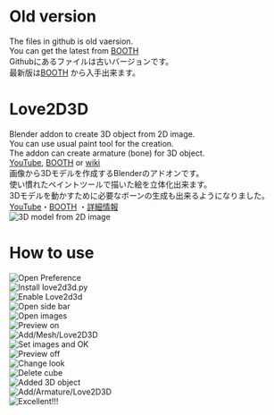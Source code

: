 # Old version
The files in github is old vaersion.  
You can get the latest from [BOOTH](https://fujisunflower.booth.pm/items/1333674)  
Githubにあるファイルは古いバージョンです。  
最新版は[BOOTH](https://fujisunflower.booth.pm/items/1333674)  から入手出来ます。  
# Love2D3D
Blender addon to create 3D object from 2D image.  
You can use usual paint tool for the creation.  
The addon can create armature (bone) for 3D object.  
[YouTube](https://youtu.be/hdJOKAm-ZE0), [BOOTH](https://fujisunflower.booth.pm/items/1333674) or [wiki](https://github.com/FujiSunflower/love2d3d/wiki)    
画像から3Dモデルを作成するBlenderのアドオンです。  
使い慣れたペイントツールで描いた絵を立体化出来ます。  
3Dモデルを動かすために必要なボーンの生成も出来るようになりました。  
[YouTube](https://youtu.be/hdJOKAm-ZE0)・[BOOTH](https://fujisunflower.booth.pm/items/1333674)
・[詳細情報](https://github.com/FujiSunflower/love2d3d/wiki)  
![3D model from 2D image](./Title.png)  
# How to use
![Open Preference](./Setting1.png)  
![Install love2d3d.py](./Setting2.png)  
![Enable Love2d3d](./Setting3.png)  
![Open side bar](./Setting4.png)  
![Open images](./Setting5.png)  
![Preview on](./Setting6.png)  
![Add/Mesh/Love2D3D](./Setting7.png)  
![Set images and OK](./Setting8.png)  
![Preview off](./Setting9.png)  
![Change look](./Setting10.png)  
![Delete cube](./Setting11.png)  
![Added 3D object](./Setting12.png)  
![Add/Armature/Love2D3D](./Setting13.png)  
![Excellent!!!](./Setting14.png)  
